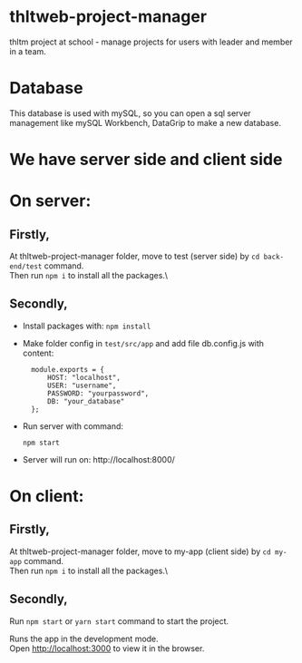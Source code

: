 # thltweb-project-manager
thltm project at school - manage projects for users with leader and member in a team.

# Database
This database is used with mySQL, so you can open a sql server management like mySQL Workbench, DataGrip to make a new database.

# We have server side and client side

# On server:
## Firstly,

At thltweb-project-manager folder, move to test (server side) by `cd back-end/test` command.\
Then run `npm i` to install all the packages.\

## Secondly, 

  - Install packages with: `npm install`
  - Make folder config in `test/src/app` and add file db.config.js with content:
 
          module.exports = {
              HOST: "localhost",
              USER: "username",
              PASSWORD: "yourpassword",
              DB: "your_database"
          };
  - Run server with command: 
  
        npm start
  - Server will run on: http://localhost:8000/
  
# On client: 

## Firstly,

At thltweb-project-manager folder, move to my-app (client side) by `cd my-app` command.\
Then run `npm i` to install all the packages.\

## Secondly, 

Run `npm start` or `yarn start` command to start the project.

Runs the app in the development mode.\
Open [http://localhost:3000](http://localhost:3000) to view it in the browser.
 
